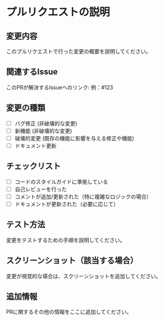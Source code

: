 # プルリクエストの説明

## 変更内容
このプルリクエストで行った変更の概要を説明してください。

## 関連するIssue
このPRが解決するIssueへのリンク:
例：#123

## 変更の種類
- [ ] バグ修正 (非破壊的な変更)
- [ ] 新機能 (非破壊的な変更)
- [ ] 破壊的変更 (既存の機能に影響を与える修正や機能)
- [ ] ドキュメント更新

## チェックリスト
- [ ] コードのスタイルガイドに準拠している
- [ ] 自己レビューを行った
- [ ] コメントが追加/更新された（特に複雑なロジックの場合）
- [ ] ドキュメントが更新された（必要に応じて）

## テスト方法
変更をテストするための手順を説明してください。

## スクリーンショット（該当する場合）
変更が視覚的な場合は、スクリーンショットを追加してください。

## 追加情報
PRに関するその他の情報をここに追加してください。
